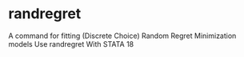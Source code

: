 # randregret
A command for fitting (Discrete Choice) Random Regret Minimization models Use randregret With STATA 18
